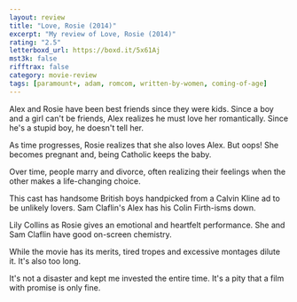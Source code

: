 ```yaml
---
layout: review
title: "Love, Rosie (2014)"
excerpt: "My review of Love, Rosie (2014)"
rating: "2.5"
letterboxd_url: https://boxd.it/5x61Aj
mst3k: false
rifftrax: false
category: movie-review
tags: [paramount+, adam, romcom, written-by-women, coming-of-age]
---
```


Alex and Rosie have been best friends since they were kids. Since a boy and a girl can't be friends, Alex realizes he must love her romantically. Since he's a stupid boy, he doesn't tell her.

As time progresses, Rosie realizes that she also loves Alex. But oops! She becomes pregnant and, being Catholic keeps the baby.

Over time, people marry and divorce, often realizing their feelings when the other makes a life-changing choice.

This cast has handsome British boys handpicked from a Calvin Kline ad to be unlikely lovers. Sam Claflin's Alex has his Colin Firth-isms down.

Lily Collins as Rosie gives an emotional and heartfelt performance. She and Sam Claflin have good on-screen chemistry.

While the movie has its merits, tired tropes and excessive montages dilute it. It's also too long.

It's not a disaster and kept me invested the entire time. It's a pity that a film with promise is only fine.
